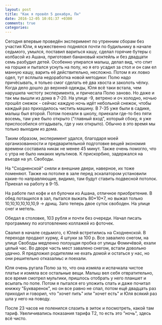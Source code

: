 ```yaml
---
layout: post
title: "Как я провёл 5 декабря, Пн"
date: 2016-12-05 10:01:37 +0300
comments: true
categories: 
---
```

Сегодня впервые проведён эксперимент по утренним сборам без участия Юли, я мужественно поднялся почти по будильнику в начале седьмого, умылся, поставил вариться кашу, сделал горячие бутеры с колбасой из Ашана, приготовил банановый коктейль и без двадцати семь разбудил детей. Особенно упирался малыш, делал вид, что спит на горшке и пытался уснуть на полу, но я его усадил за стол и он сам ел манную кашу, варить её действительно, несложно. Потом я их ловко одел, тут всплыла недоработка новой методики: Полю надо причёсывать, я тольео смог сделать её два хвоста и заколоть чёлку. Когда дело дошло до верхней одежды, Юля всё таки встала, чем нарушила чистоту эксперимента, и причесала Полю заново. Но даже и так мы вышли из дома в 7-20. На улице -9, ветрено и оч холодно, ночью прошёл снежок - сейчас каждую ночь идёт небольной снежок, чтобы каждый раз приходилось чистить машину. В 7-35 уже были в садике, малыш был второй. Потом поехали в школу, приехали где-то без пяти восемь, там уже было открыто ("главный вход", который сбоку, я уже приспособился отгадывать, где у них открыто). Обычно в это время мы только выходим из дома.

Таким образом, эксперимент удался, благодаря моей организованности и предварительной подготовке вещей экономия времени составила никак не менее 45 минут. Также очень помогло, что с утра не было никаких мультиков. К прискорбию, задержался на въезде на ул. Свободы. 

На "Сходненской" сняли и внешние двери, наверное, их тоже поменяют. Также на потолке в зале перед эскалатором установили какие-то направляющие, видимо, там будут ставить подвесной потолок. Приехал на работу в 9-15.

На работе пил кофе и ел булочки из Ашана, отличное приобретение. В обед потащился в зал, пытался выжать 80\*10\*7, но выжал только 10,10,10,10,10,10,9 -> дрищ. Зато теперь двое суток свободен. На улице снег и метель.

Обедал в столовке, 103 рубля и почти без очереди. Начал писать программку по изготовлению коллажей из фоточек.

Свалил в начале седьмого, с Юлей встретились на Сходненской. В переходе продают хурму, 4 штуки за 100 р. Все завалило снегом, на улице Свободы медленно ползущая пробка от улицы Фомичёвой, ехали целый час. Во дворе часть мест завалено снегом, встали довольно удачно. Я предложил родителям не ехать домой и остаться у нас, но они решительно отказалиьс и поехали.

Юля очень ругала Полю за то, что она измяла и испачкала чистое платье и измяла все остальные вещи. Малыш вел себя отвратительно, все время смотрел мультики, пришлось отобрать у него планшет и всыпать по попе. Потом я пытался его уложить спать и даже почитал книжку "Букваренок", но он все равно не спал, потом ещё двадцать раз приходил и говорил, что "хочет пить" или "хочет есть" и Юля всякий раз шла у него на поводу.

После 23 часов не поленился слазить в эиток и посмотреть, какой там тариф. Увеличивались показания тарифа Т2, то есть это "ночь", здесь всё чисто. 
